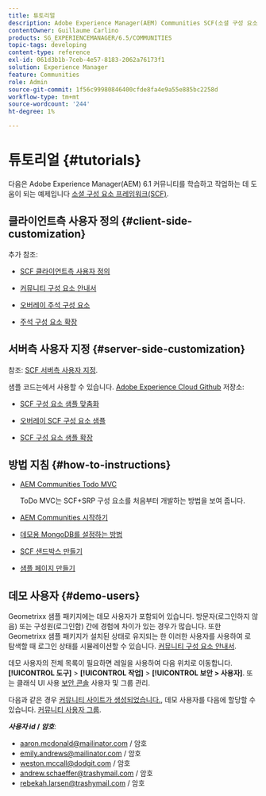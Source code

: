 ```yaml
---
title: 튜토리얼
description: Adobe Experience Manager(AEM) Communities SCF(소셜 구성 요소 프레임워크)를 학습하고 작업하는 데 도움이 되는 예제
contentOwner: Guillaume Carlino
products: SG_EXPERIENCEMANAGER/6.5/COMMUNITIES
topic-tags: developing
content-type: reference
exl-id: 061d3b1b-7ceb-4e57-8183-2062a76173f1
solution: Experience Manager
feature: Communities
role: Admin
source-git-commit: 1f56c99980846400cfde8fa4e9a55e885bc2258d
workflow-type: tm+mt
source-wordcount: '244'
ht-degree: 1%

---
```


# 튜토리얼 {#tutorials}

다음은 Adobe Experience Manager(AEM) 6.1 커뮤니티를 학습하고 작업하는 데 도움이 되는 예제입니다 [소셜 구성 요소 프레임워크(SCF)](scf.md).

## 클라이언트측 사용자 정의 {#client-side-customization}

추가 참조:

* [SCF 클라이언트측 사용자 정의](client-customize.md)

* [커뮤니티 구성 요소 안내서](components-guide.md)

* [오버레이 주석 구성 요소](overlay-comments.md)

* [주석 구성 요소 확장](extend-comments.md)

## 서버측 사용자 지정 {#server-side-customization}

참조: [SCF 서버측 사용자 지정](server-customize.md).

샘플 코드는에서 사용할 수 있습니다. [Adobe Experience Cloud Github](https://github.com/Adobe-Marketing-Cloud) 저장소:

* [SCF 구성 요소 샘플 맞춤화](https://github.com/Adobe-Marketing-Cloud/aem-scf-sample-components-customize)

* [오버레이 SCF 구성 요소 샘플](https://github.com/Adobe-Marketing-Cloud/aem-scf-sample-components-overlay)

* [SCF 구성 요소 샘플 확장](https://github.com/Adobe-Marketing-Cloud/aem-scf-sample-components-extension)

## 방법 지침 {#how-to-instructions}

* [AEM Communities Todo MVC](https://github.com/Adobe-Marketing-Cloud/aem-communities-todomvc-sample)

  ToDo MVC는 SCF+SRP 구성 요소를 처음부터 개발하는 방법을 보여 줍니다.

* [AEM Communities 시작하기](getting-started.md)

* [데모용 MongoDB를 설정하는 방법](demo-mongo.md)

* [SCF 샌드박스 만들기](an-scf-sandbox.md)

* [샘플 페이지 만들기](create-sample-page.md)

## 데모 사용자 {#demo-users}

Geometrixx 샘플 패키지에는 데모 사용자가 포함되어 있습니다. 방문자(로그인하지 않음) 또는 구성원(로그인함) 간에 경험에 차이가 있는 경우가 많습니다. 또한 Geometrixx 샘플 패키지가 설치된 상태로 유지되는 한 이러한 사용자를 사용하여 로 탐색할 때 로그인 상태를 시뮬레이션할 수 있습니다. [커뮤니티 구성 요소 안내서](components-guide.md).

데모 사용자의 전체 목록이 필요하면 레일을 사용하여 다음 위치로 이동합니다. **[!UICONTROL 도구]** > **[!UICONTROL 작업]** > **[!UICONTROL 보안 > 사용자]**. 또는 클래식 UI 사용 [보안 콘솔](http://localhost:4502/useradmin) 사용자 및 그룹 관리.

다음과 같은 경우 [커뮤니티 사이트가 생성되었습니다.](getting-started.md), 데모 사용자를 다음에 할당할 수 있습니다. [커뮤니티 사용자 그룹](users.md).

***사용자 id* / *암호***:

* aaron.mcdonald@mailinator.com / 암호
* emily.andrews@mailinator.com / 암호
* weston.mccall@dodgit.com / 암호
* andrew.schaeffer@trashymail.com / 암호
* rebekah.larsen@trashymail.com / 암호

